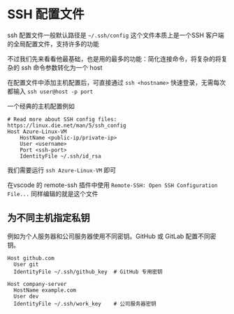 # SSH 配置文件

ssh 配置文件一般默认路径是 `~/.ssh/config` 这个文件本质上是一个SSH 客户端的全局配置文件，支持许多的功能

不过我们先来看看他最基础，也是用的最多的功能：简化连接命令，将复杂的将复杂的 ssh 命令参数转化为一个 host



在配置文件中添加主机配置后，可直接通过 `ssh <hostname>` 快速登录，无需每次都输入 `ssh user@host -p port`

一个经典的主机配置例如

```
# Read more about SSH config files: https://linux.die.net/man/5/ssh_config
Host Azure-Linux-VM
    HostName <public-ip/private-ip>
    User <username>
    Port <ssh-port>
    IdentityFile ~/.ssh/id_rsa
```

我们需要运行 `ssh Azure-Linux-VM` 即可

在vscode 的 remote-ssh 插件中使用 `Remote-SSH: Open SSH Configuration File...` 同样编辑的就是这个文件



## 为不同主机指定私钥

例如为个人服务器和公司服务器使用不同密钥。GitHub 或 GitLab 配置不同密钥。

```
Host github.com
  User git
  IdentityFile ~/.ssh/github_key  # GitHub 专用密钥

Host company-server
  HostName example.com
  User dev
  IdentityFile ~/.ssh/work_key    # 公司服务器密钥
```

